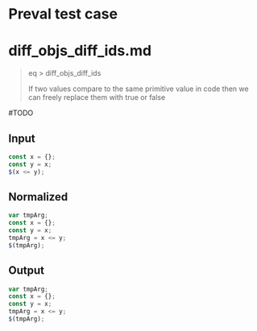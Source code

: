 # Preval test case

# diff_objs_diff_ids.md

> eq > diff_objs_diff_ids
>
> If two values compare to the same primitive value in code then we can freely replace them with true or false

#TODO

## Input

`````js filename=intro
const x = {};
const y = x;
$(x <= y);
`````

## Normalized

`````js filename=intro
var tmpArg;
const x = {};
const y = x;
tmpArg = x <= y;
$(tmpArg);
`````

## Output

`````js filename=intro
var tmpArg;
const x = {};
const y = x;
tmpArg = x <= y;
$(tmpArg);
`````
